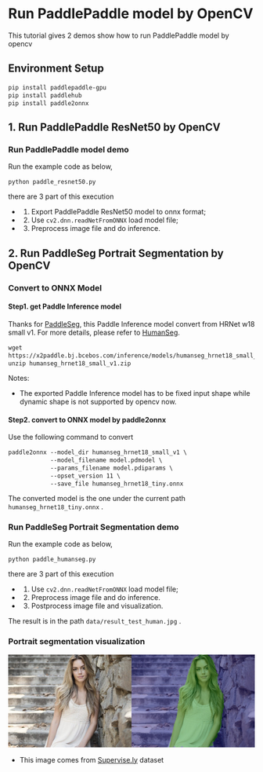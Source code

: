 # Run PaddlePaddle model by OpenCV

This tutorial gives 2 demos show how to run PaddlePaddle model by opencv

## Environment Setup

```shell
pip install paddlepaddle-gpu
pip install paddlehub
pip install paddle2onnx
```

## 1. Run PaddlePaddle ResNet50 by OpenCV

### Run PaddlePaddle model demo

Run the example code as below, 

```shell
python paddle_resnet50.py
```

there are 3 part of this execution

* 1. Export PaddlePaddle ResNet50 model to onnx format; 
* 2. Use `cv2.dnn.readNetFromONNX` load model file; 
* 3. Preprocess image file and do inference.

## 2. Run PaddleSeg Portrait Segmentation by OpenCV

### Convert to ONNX Model

#### Step1. get Paddle Inference model

Thanks for [PaddleSeg](https://github.com/PaddlePaddle/PaddleSeg), this Paddle Inference model convert from HRNet w18 small v1. For more details, please refer to [HumanSeg](https://github.com/PaddlePaddle/PaddleSeg/blob/release/2.1/contrib/HumanSeg/README.md).

```shell
wget https://x2paddle.bj.bcebos.com/inference/models/humanseg_hrnet18_small_v1.zip
unzip humanseg_hrnet18_small_v1.zip
```

Notes:

* The exported Paddle Inference model has to be fixed input shape while dynamic shape is not supported by opencv now.

#### Step2. convert to ONNX model by paddle2onnx

Use the following command to convert

```
paddle2onnx --model_dir humanseg_hrnet18_small_v1 \
            --model_filename model.pdmodel \
            --params_filename model.pdiparams \
            --opset_version 11 \
            --save_file humanseg_hrnet18_tiny.onnx
```

The converted model is the one under the current path `humanseg_hrnet18_tiny.onnx` .

### Run PaddleSeg Portrait Segmentation demo

Run the example code as below, 

```shell
python paddle_humanseg.py
```

there are 3 part of this execution

* 1. Use `cv2.dnn.readNetFromONNX` load model file; 
* 2. Preprocess image file and do inference.
* 3. Postprocess image file and visualization.

The result is in the path `data/result_test_human.jpg` .

### Portrait segmentation visualization

<img src="./data/human_image.jpg" width="50%" height="50%"><img src="./data/result_test_human.jpg" width="50%" height="50%">

* This image comes from [Supervise.ly](https://supervise.ly/) dataset
